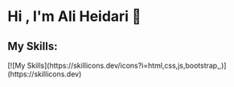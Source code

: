 # Hi , I'm Ali Heidari 👋

## My Skills:
<p>
  [![My Skills](https://skillicons.dev/icons?i=html,css,js,bootstrap,,)](https://skillicons.dev)
</p>

